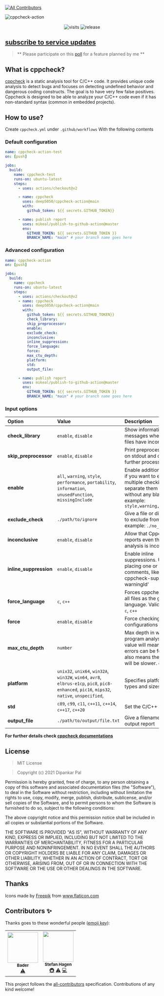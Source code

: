 <!-- ALL-CONTRIBUTORS-BADGE:START - Do not remove or modify this section -->

[![All Contributors](https://img.shields.io/badge/all_contributors-2-orange.svg?style=flat-square)](#contributors-)

<!-- ALL-CONTRIBUTORS-BADGE:END -->

![cppcheck-action](https://socialify.git.ci/deep5050/cppcheck-action/image?description=1&logo=https%3A%2F%2Fi.imgur.com%2FbDs8nfo.png&theme=Light)

<div align=center>
<p align=center>
<img align=center src=http://hits.dwyl.com/deep5050/cppcheck-action.svg alt=visits>
<img align=center src=https://img.shields.io/github/v/release/deep5050/cppcheck-action?style=flat-square alt=release>
</p>

</div>

## [subscribe to service updates](https://github.com/deep5050/cppcheck-action/issues/11)

> ** Please participate on this
> [poll](https://github.com/deep5050/cppcheck-action/issues/10) for a feature
> planned by me **

## What is cppcheck?

[cppcheck](https://github.com/danmar/cppcheck) is a static analysis tool for
C/C++ code. It provides unique code analysis to detect bugs and focuses on
detecting undefined behavior and dangerous coding constructs. The goal is to
have very few false positives. Cppcheck is designed to be able to analyze your
C/C++ code even if it has non-standard syntax (common in embedded projects).

## How to use?

Create `cppcheck.yml` under `.github/workflows` With the following contents

### Default configuration

```yml
name: cppcheck-action-test
on: [push]

jobs:
  build:
    name: cppcheck-test
    runs-on: ubuntu-latest
    steps:
      - uses: actions/checkout@v2

      - name: cppcheck
        uses: deep5050/cppcheck-action@main
        with:
          github_token: ${{ secrets.GITHUB_TOKEN}}

      - name: publish report
        uses: mikeal/publish-to-github-action@master
        env:
          GITHUB_TOKEN: ${{ secrets.GITHUB_TOKEN }}
          BRANCH_NAME: "main" # your branch name goes here
```

### Advanced configuration

```yml
name: cppcheck-action
on: [push]

jobs:
  build:
    name: cppcheck
    runs-on: ubuntu-latest
    steps:
      - uses: actions/checkout@v2
      - name: cppcheck
        uses: deep5050/cppcheck-action@main
        with:
          github_token: ${{ secrets.GITHUB_TOKEN}}
          check_library:
          skip_preprocessor:
          enable:
          exclude_check:
          inconclusive:
          inline_suppression:
          force_language:
          force:
          max_ctu_depth:
          platform:
          std:
          output_file:

      - name: publish report
        uses: mikeal/publish-to-github-action@master
        env:
          GITHUB_TOKEN: ${{ secrets.GITHUB_TOKEN }}
          BRANCH_NAME: "main" # your branch name goes here
```

### Input options

| Option                 | Value                                                                                                                                        | Description                                                                                                                                                      | Default                 |
| :--------------------- | :------------------------------------------------------------------------------------------------------------------------------------------- | :--------------------------------------------------------------------------------------------------------------------------------------------------------------- | :---------------------- |
| **check_library**      | `enable`, `disable`                                                                                                                          | Show information messages when library files have incomplete info                                                                                                | `disable`               |
| **skip_preprocessor**  | `enable`, `disable`                                                                                                                          | Print preprocessor output on stdout and don't do any further processing                                                                                          | `disable`               |
| **enable**             | `all`, `warning`, `style`, `performance`, `portability`, `information`, `unusedFunction`, `missingInclude`                                   | Enable additional checks. if you want to enable multiple checking at once, separate them using `,` without any blank space. example: `style,warning,performance` | `all`                   |
| **exclude_check**      | `./path/to/ignore`                                                                                                                           | Give a file or directory path to exclude from checking. example: `./no_check.cpp`                                                                                | nothing to ignore       |
| **inconclusive**       | `enable`, `disable`                                                                                                                          | Allow that Cppcheck reports even though the analysis is inconclusive                                                                                             | `enable`                |
| **inline_suppression** | `enable`, `disable`                                                                                                                          | Enable inline suppressions. Use them by placing one or more comments, like: '// cppcheck-suppress warningId'                                                     | `disable`               |
| **force_language**     | `c`, `c++`                                                                                                                                   | Forces cppcheck to check all files as the given language. Valid values are: `c`, `c++`                                                                           | auto-detected           |
| **force**              | `enable`, `disable`                                                                                                                          | Force checking of all configurations in files                                                                                                                    | `disable`               |
| **max_ctu_depth**      | `number`                                                                                                                                     | Max depth in whole program analysis. A larger value will mean more errors can be found but also means the analysis will be slower. example: `4`                  | `2`                     |
| **platform**           | `unix32`, `unix64`, `win32A`, `win32W`, `win64`, `avr8`, `elbrus-e1cp`, `pic8`, `pic8-enhanced`, `pic16`, `mips32`, `native`, `unspecified`, | Specifies platform specific types and sizes                                                                                                                      | `unspecified`           |
| **std**                | `c89`, `c99`, `c11`, `c++11`, `c++14`, `c++17`, `c++20`                                                                                      | Set the C/C++ standard                                                                                                                                           | `c11`, `c++20`          |
| **output_file**        | `./path/to/output/file.txt`                                                                                                                  | Give a filename for the output report                                                                                                                            | `./cppcheck_report.txt` |

<b> For further details check
[cppcheck documentations](http://cppcheck.sourceforge.net/manual.pdf) </b>

## License

> MIT License

> Copyright (c) 2021 Dipankar Pal

Permission is hereby granted, free of charge, to any person obtaining a copy of
this software and associated documentation files (the "Software"), to deal in
the Software without restriction, including without limitation the rights to
use, copy, modify, merge, publish, distribute, sublicense, and/or sell copies of
the Software, and to permit persons to whom the Software is furnished to do so,
subject to the following conditions:

The above copyright notice and this permission notice shall be included in all
copies or substantial portions of the Software.

THE SOFTWARE IS PROVIDED "AS IS", WITHOUT WARRANTY OF ANY KIND, EXPRESS OR
IMPLIED, INCLUDING BUT NOT LIMITED TO THE WARRANTIES OF MERCHANTABILITY, FITNESS
FOR A PARTICULAR PURPOSE AND NONINFRINGEMENT. IN NO EVENT SHALL THE AUTHORS OR
COPYRIGHT HOLDERS BE LIABLE FOR ANY CLAIM, DAMAGES OR OTHER LIABILITY, WHETHER
IN AN ACTION OF CONTRACT, TORT OR OTHERWISE, ARISING FROM, OUT OF OR IN
CONNECTION WITH THE SOFTWARE OR THE USE OR OTHER DEALINGS IN THE SOFTWARE.

## Thanks

Icons made by
<a href="https://www.flaticon.com/authors/freepik" title="Freepik">Freepik</a>
from <a href="https://www.flaticon.com/" title="Flaticon"> www.flaticon.com</a>

## Contributors ✨

Thanks goes to these wonderful people
([emoji key](https://allcontributors.org/docs/en/emoji-key)):

<!-- ALL-CONTRIBUTORS-LIST:START - Do not remove or modify this section -->
<!-- prettier-ignore-start -->
<!-- markdownlint-disable -->
<table>
  <tr>
    <td align="center"><a href="http://badereddineouaich.herokuapp.com"><img src="https://avatars2.githubusercontent.com/u/49657842?v=4" width="100px;" alt=""/><br /><sub><b>Bader</b></sub></a><br /><a href="https://github.com/deep5050/cppcheck-action/commits?author=BaderEddineOuaich" title="Tests">⚠️</a></td>
    <td align="center"><a href="https://stefan-hagen.website"><img src="https://avatars1.githubusercontent.com/u/450800?v=4" width="100px;" alt=""/><br /><sub><b>Stefan Hagen</b></sub></a><br /><a href="#infra-sthagen" title="Infrastructure (Hosting, Build-Tools, etc)">🚇</a> <a href="https://github.com/deep5050/cppcheck-action/commits?author=sthagen" title="Tests">⚠️</a> <a href="https://github.com/deep5050/cppcheck-action/commits?author=sthagen" title="Code">💻</a></td>
  </tr>
</table>

<!-- markdownlint-enable -->
<!-- prettier-ignore-end -->

<!-- ALL-CONTRIBUTORS-LIST:END -->

This project follows the
[all-contributors](https://github.com/all-contributors/all-contributors)
specification. Contributions of any kind welcome!
